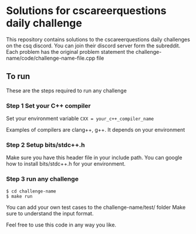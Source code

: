 # Solutions for  cscareerquestions daily challenge

This repository contains solutions to the cscareerquestions daily challenges on
the csq discord. You can join their discord server form the subreddit. 
Each problem has the original problem statement the challenge-name/code/challenge-name-file.cpp file

## To run
These are the steps required to run any challenge

### Step 1 Set your C++ compiler
Set your environment variable `CXX = your_c++_compiler_name`

Examples of compilers are clang++, g++. It depends on your environment

### Step 2 Setup bits/stdc++.h
Make sure you have this header file in your include path. You can google  
how to install bits/stdc++.h for your environment. 

### Step 3 run any challenge
```
$ cd challenge-name
$ make run
```
You can add your own test cases to the challenge-name/test/ folder
Make sure to understand the input format. 

Feel free to use this code in any way you like. 
